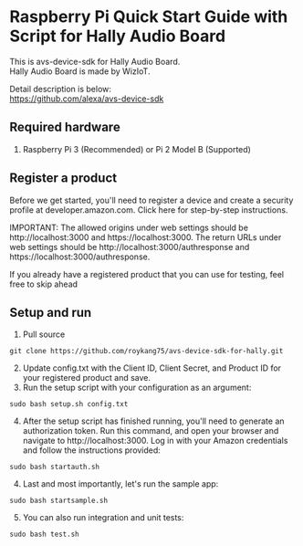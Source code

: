 # Raspberry Pi Quick Start Guide with Script for Hally Audio Board

This is avs-device-sdk for Hally Audio Board.  
Hally Audio Board is made by WizIoT.  

Detail description is below:  
https://github.com/alexa/avs-device-sdk

## Required hardware

1. Raspberry Pi 3 (Recommended) or Pi 2 Model B (Supported)

## Register a product

Before we get started, you'll need to register a device and create a security profile at developer.amazon.com. Click here for step-by-step instructions.

IMPORTANT: The allowed origins under web settings should be http://localhost:3000 and https://localhost:3000. The return URLs under web settings should be http://localhost:3000/authresponse and https://localhost:3000/authresponse.

If you already have a registered product that you can use for testing, feel free to skip ahead

## Setup and run

1. Pull source
```
git clone https://github.com/roykang75/avs-device-sdk-for-hally.git
```

2. Update config.txt with the Client ID, Client Secret, and Product ID for your registered product and save.
3. Run the setup script with your configuration as an argument:
```
sudo bash setup.sh config.txt
```
4. After the setup script has finished running, you'll need to generate an authorization token. Run this command, and open your browser and navigate to http://localhost:3000. Log in with your Amazon credentials and follow the instructions provided:
```
sudo bash startauth.sh
```
4. Last and most importantly, let's run the sample app:
```
sudo bash startsample.sh
```
5. You can also run integration and unit tests:
```
sudo bash test.sh
```